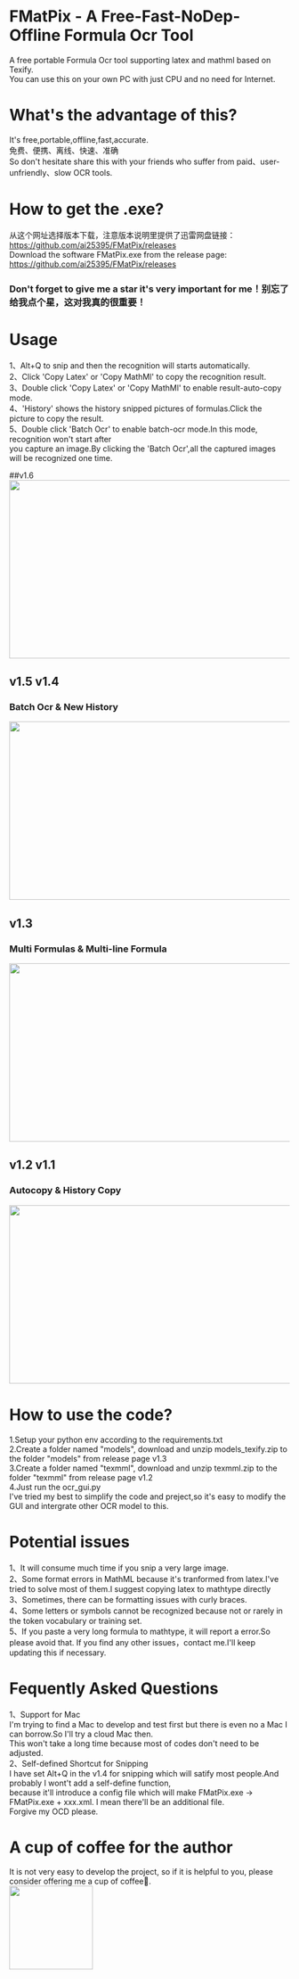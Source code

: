 # FMatPix - A Free-Fast-NoDep-Offline Formula Ocr Tool
A free portable Formula Ocr tool supporting latex and mathml based on Texify.<br>
You can use this on your own PC with just CPU and no need for Internet.

# What's the advantage of this?
It's free,portable,offline,fast,accurate.<br>
免费、便携、离线、快速、准确 <br>
So don't hesitate share this with your friends who suffer from paid、user-unfriendly、slow OCR tools.<br>

# How to get the .exe?
从这个网址选择版本下载，注意版本说明里提供了迅雷网盘链接：https://github.com/ai25395/FMatPix/releases <br>
Download the software FMatPix.exe from the release page: https://github.com/ai25395/FMatPix/releases <br>
### Don't forget to give me a star it's very important for me！别忘了给我点个星，这对我真的很重要！<br>

# Usage
1、Alt+Q to snip and then the recognition will starts automatically.<br>
2、Click 'Copy Latex' or 'Copy MathMl' to copy the recognition result.<br>
3、Double click  'Copy Latex' or 'Copy MathMl' to enable result-auto-copy mode.<br>
4、'History' shows the history snipped pictures of formulas.Click the picture to copy the result.<br>
5、Double click 'Batch Ocr' to enable batch-ocr mode.In this mode, recognition won't start after <br>
you capture an image.By clicking the 'Batch Ocr',all the captured images will be recognized one time.

##v1.6
<img src='https://github.com/user-attachments/assets/7966e020-7296-45df-9ac9-c244d2cf5f96' width = '600px' height='320px'> <br>
## v1.5 v1.4
### Batch Ocr & New History
<img src='https://github.com/user-attachments/assets/019a8292-375f-4386-a426-ac52be159359' width = '600px' height='320px'> <br>
## v1.3
### Multi Formulas & Multi-line Formula
<img src='https://github.com/user-attachments/assets/74934032-b759-4a10-8b70-9d016df97035' width = '600px' height='320px'> <br>
## v1.2 v1.1
### Autocopy & History Copy
<img src='https://github.com/user-attachments/assets/32d1b4be-b983-46eb-a99d-fdc12cffe318' width = '600px' height='320px'><br>

# How to use the code?
1.Setup your python env according to the requirements.txt <br>
2.Create a folder named "models", download and unzip models_texify.zip to the folder "models" from release page v1.3<br>
3.Create a folder named "texmml", download and unzip texmml.zip to the folder "texmml" from release page v1.2<br>
4.Just run the ocr_gui.py <br>
I've tried my best to simplify the code and preject,so it's easy to modify the GUI and intergrate other OCR model to this. <br>

# Potential issues
1、It will consume much time if you snip a very large image.<br>
2、Some format errors in MathML because it's tranformed from latex.I've tried to solve most of them.I suggest copying latex to mathtype directly<br>
3、Sometimes, there can be formatting issues with curly braces.<br>
4、Some letters or symbols cannot be recognized because not or rarely in the token vocabulary or training set.<br>
5、If you paste a very long formula to mathtype, it will report a error.So please avoid that.
If you find any other issues，contact me.I'll keep updating this if necessary.

# Fequently Asked Questions
1、Support for Mac<br>
I'm trying to find a Mac to develop and test first but there is even no a Mac I can borrow.So I'll try a cloud Mac then.<br>
This won't take a long time because most of codes don't need to be adjusted.<br>
2、Self-defined Shortcut for Snipping<br>
I have set Alt+Q in the v1.4 for snipping which will satify most people.And probably I wont't add a self-define function,<br>
because it'll introduce a config file which will make FMatPix.exe -> FMatPix.exe + xxx.xml. I mean there'll be an additional file.<br>
Forgive my OCD please.

# A cup of coffee for the author
It is not very easy to develop the project, so if it is helpful to you, please consider offering me a cup of coffee🥤.<br>
<img src='https://github.com/user-attachments/assets/7ce31ebd-01fe-430b-8d73-d6be98e89d49' width = '150px' height='150px'>
